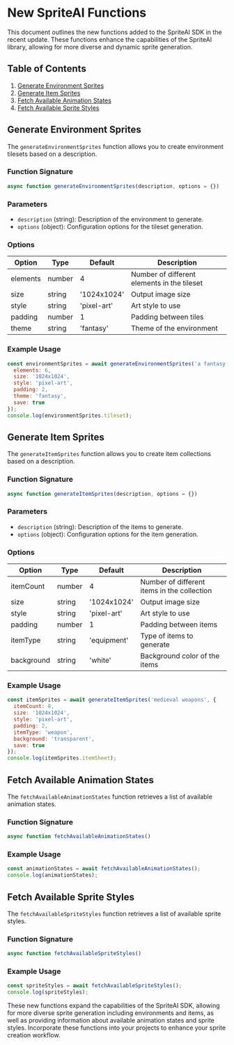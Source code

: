 # New SpriteAI Functions

This document outlines the new functions added to the SpriteAI SDK in the recent update. These functions enhance the capabilities of the SpriteAI library, allowing for more diverse and dynamic sprite generation.

## Table of Contents
1. [Generate Environment Sprites](#generate-environment-sprites)
2. [Generate Item Sprites](#generate-item-sprites)
3. [Fetch Available Animation States](#fetch-available-animation-states)
4. [Fetch Available Sprite Styles](#fetch-available-sprite-styles)

## Generate Environment Sprites

The `generateEnvironmentSprites` function allows you to create environment tilesets based on a description.

### Function Signature
```javascript
async function generateEnvironmentSprites(description, options = {})
```

### Parameters
- `description` (string): Description of the environment to generate.
- `options` (object): Configuration options for the tileset generation.

### Options
| Option | Type | Default | Description |
|--------|------|---------|-------------|
| elements | number | 4 | Number of different elements in the tileset |
| size | string | '1024x1024' | Output image size |
| style | string | 'pixel-art' | Art style to use |
| padding | number | 1 | Padding between tiles |
| theme | string | 'fantasy' | Theme of the environment |

### Example Usage
```javascript
const environmentSprites = await generateEnvironmentSprites('a fantasy forest', {
  elements: 6,
  size: '1024x1024',
  style: 'pixel-art',
  padding: 2,
  theme: 'fantasy',
  save: true
});
console.log(environmentSprites.tileset);
```

## Generate Item Sprites

The `generateItemSprites` function allows you to create item collections based on a description.

### Function Signature
```javascript
async function generateItemSprites(description, options = {})
```

### Parameters
- `description` (string): Description of the items to generate.
- `options` (object): Configuration options for the item generation.

### Options
| Option | Type | Default | Description |
|--------|------|---------|-------------|
| itemCount | number | 4 | Number of different items in the collection |
| size | string | '1024x1024' | Output image size |
| style | string | 'pixel-art' | Art style to use |
| padding | number | 1 | Padding between items |
| itemType | string | 'equipment' | Type of items to generate |
| background | string | 'white' | Background color of the items |

### Example Usage
```javascript
const itemSprites = await generateItemSprites('medieval weapons', {
  itemCount: 8,
  size: '1024x1024',
  style: 'pixel-art',
  padding: 2,
  itemType: 'weapon',
  background: 'transparent',
  save: true
});
console.log(itemSprites.itemSheet);
```

## Fetch Available Animation States

The `fetchAvailableAnimationStates` function retrieves a list of available animation states.

### Function Signature
```javascript
async function fetchAvailableAnimationStates()
```

### Example Usage
```javascript
const animationStates = await fetchAvailableAnimationStates();
console.log(animationStates);
```

## Fetch Available Sprite Styles

The `fetchAvailableSpriteStyles` function retrieves a list of available sprite styles.

### Function Signature
```javascript
async function fetchAvailableSpriteStyles()
```

### Example Usage
```javascript
const spriteStyles = await fetchAvailableSpriteStyles();
console.log(spriteStyles);
```

These new functions expand the capabilities of the SpriteAI SDK, allowing for more diverse sprite generation including environments and items, as well as providing information about available animation states and sprite styles. Incorporate these functions into your projects to enhance your sprite creation workflow.